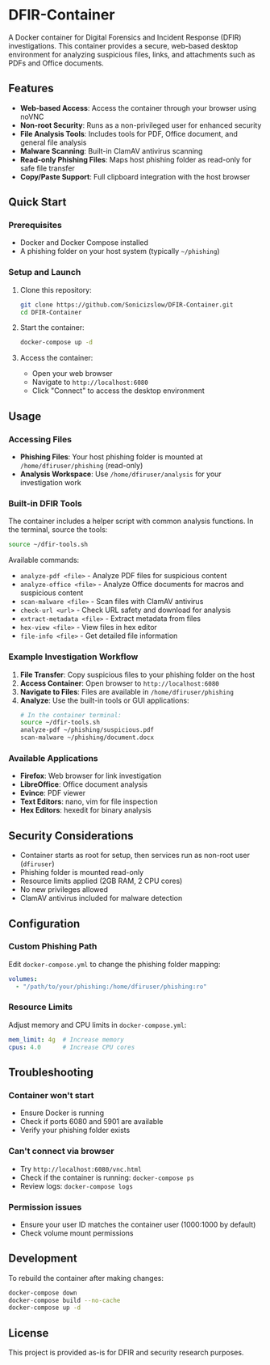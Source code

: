 # DFIR-Container

A Docker container for Digital Forensics and Incident Response (DFIR) investigations. This container provides a secure, web-based desktop environment for analyzing suspicious files, links, and attachments such as PDFs and Office documents.

## Features

- **Web-based Access**: Access the container through your browser using noVNC
- **Non-root Security**: Runs as a non-privileged user for enhanced security
- **File Analysis Tools**: Includes tools for PDF, Office document, and general file analysis
- **Malware Scanning**: Built-in ClamAV antivirus scanning
- **Read-only Phishing Files**: Maps host phishing folder as read-only for safe file transfer
- **Copy/Paste Support**: Full clipboard integration with the host browser

## Quick Start

### Prerequisites

- Docker and Docker Compose installed
- A phishing folder on your host system (typically `~/phishing`)

### Setup and Launch

1. Clone this repository:
   ```bash
   git clone https://github.com/Sonicizslow/DFIR-Container.git
   cd DFIR-Container
   ```

2. Start the container:
   ```bash
   docker-compose up -d
   ```

3. Access the container:
   - Open your web browser
   - Navigate to `http://localhost:6080`
   - Click "Connect" to access the desktop environment

## Usage

### Accessing Files

- **Phishing Files**: Your host phishing folder is mounted at `/home/dfiruser/phishing` (read-only)
- **Analysis Workspace**: Use `/home/dfiruser/analysis` for your investigation work

### Built-in DFIR Tools

The container includes a helper script with common analysis functions. In the terminal, source the tools:

```bash
source ~/dfir-tools.sh
```

Available commands:

- `analyze-pdf <file>` - Analyze PDF files for suspicious content
- `analyze-office <file>` - Analyze Office documents for macros and suspicious content
- `scan-malware <file>` - Scan files with ClamAV antivirus
- `check-url <url>` - Check URL safety and download for analysis
- `extract-metadata <file>` - Extract metadata from files
- `hex-view <file>` - View files in hex editor
- `file-info <file>` - Get detailed file information

### Example Investigation Workflow

1. **File Transfer**: Copy suspicious files to your phishing folder on the host
2. **Access Container**: Open browser to `http://localhost:6080`
3. **Navigate to Files**: Files are available in `/home/dfiruser/phishing`
4. **Analyze**: Use the built-in tools or GUI applications:
   ```bash
   # In the container terminal:
   source ~/dfir-tools.sh
   analyze-pdf ~/phishing/suspicious.pdf
   scan-malware ~/phishing/document.docx
   ```

### Available Applications

- **Firefox**: Web browser for link investigation
- **LibreOffice**: Office document analysis
- **Evince**: PDF viewer
- **Text Editors**: nano, vim for file inspection
- **Hex Editors**: hexedit for binary analysis

## Security Considerations

- Container starts as root for setup, then services run as non-root user (`dfiruser`)  
- Phishing folder is mounted read-only
- Resource limits applied (2GB RAM, 2 CPU cores)
- No new privileges allowed
- ClamAV antivirus included for malware detection

## Configuration

### Custom Phishing Path

Edit `docker-compose.yml` to change the phishing folder mapping:

```yaml
volumes:
  - "/path/to/your/phishing:/home/dfiruser/phishing:ro"
```

### Resource Limits

Adjust memory and CPU limits in `docker-compose.yml`:

```yaml
mem_limit: 4g  # Increase memory
cpus: 4.0      # Increase CPU cores
```

## Troubleshooting

### Container won't start
- Ensure Docker is running
- Check if ports 6080 and 5901 are available
- Verify your phishing folder exists

### Can't connect via browser
- Try `http://localhost:6080/vnc.html`
- Check if the container is running: `docker-compose ps`
- Review logs: `docker-compose logs`

### Permission issues
- Ensure your user ID matches the container user (1000:1000 by default)
- Check volume mount permissions

## Development

To rebuild the container after making changes:

```bash
docker-compose down
docker-compose build --no-cache
docker-compose up -d
```

## License

This project is provided as-is for DFIR and security research purposes.
